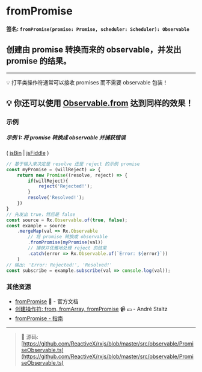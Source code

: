# fromPromise

#### 签名: `fromPromise(promise: Promise, scheduler: Scheduler): Observable`

## 创建由 promise 转换而来的 observable，并发出 promise 的结果。

---

:bulb: 打平类操作符通常可以接收 promises 而不需要 observable 包装！

:bulb: 你还可以使用 [Observable.from](from.md) 达到同样的效果！
---

### 示例

##### 示例 1: 将 promise 转换成 observable 并捕获错误

( [jsBin](http://jsbin.com/cokivecima/1/edit?js,console) | [jsFiddle](https://jsfiddle.net/btroncone/upy6nr6n/) )

```js
// 基于输入来决定是 resolve 还是 reject 的示例 promise
const myPromise = (willReject) => {
	return new Promise((resolve, reject) => {
  	    if(willReject){
    	    reject('Rejected!');
        }
        resolve('Resolved!');
    })
}
// 先发出 true，然后是 false
const source = Rx.Observable.of(true, false);
const example = source
    .mergeMap(val => Rx.Observable
        // 将 promise 转换成 observable
        .fromPromise(myPromise(val))
        // 捕获并优雅地处理 reject 的结果
        .catch(error => Rx.Observable.of(`Error: ${error}`))
    )
// 输出: 'Error: Rejected!', 'Resolved!'
const subscribe = example.subscribe(val => console.log(val));
```


### 其他资源

* [fromPromise](http://cn.rx.js.org/class/es6/Observable.js~Observable.html#static-method-fromPromise) :newspaper: - 官方文档
* [创建操作符: from, fromArray, fromPromise](https://egghead.io/lessons/rxjs-creation-operators-from-fromarray-frompromise?course=rxjs-beyond-the-basics-creating-observables-from-scratch) :video_camera: :dollar: - André Staltz
* [fromPromise - 指南](https://github.com/Reactive-Extensions/RxJS/blob/master/doc/gettingstarted/promises.md)

---
> :file_folder: 源码:  [https://github.com/ReactiveX/rxjs/blob/master/src/observable/PromiseObservable.ts](https://github.com/ReactiveX/rxjs/blob/master/src/observable/PromiseObservable.ts)
